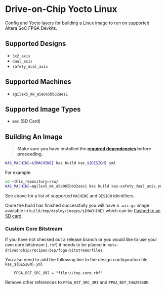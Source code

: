 # Drive-on-Chip Yocto Linux
Config and Yocto layers for building a Linux image to run on supported Altera SoC FPGA Devkits.

## Supported Designs
 - `3x2_axis`
 - `dual_axis`
 - `safety_dual_axis`

## Supported Machines

 - `agilex5_mk_a5e065bb32aes1`

## Supported Image Types

 - `mmc` (SD Card)

## Building An Image
 > **Make sure you have installed the [required dependencies](meta-altera-fpga/README.md#dependencies) before proceeding.**

```bash
KAS_MACHINE=${MACHINE} kas build kas_${DESIGN}.yml
```
For example:

```bash
cd <this_repository>/sw/
KAS_MACHINE=agilex5_mk_a5e065bb32aes1 kas build kas-safety_dual_axis.yml
```

See above for a list of supported `MACHINE` and `DESIGN` identifiers.

Once the build has finished successfully you will have a `.wic.gz` image available in `build/tmp/deploy/images/${MACHINE}` which can be [flashed to an SD card](meta-altera-fpga/docs/flash_sd_card.md).

### Custom Core Bitstream

If you have not checked out a release branch or you would like to use your own core bitstream (`.rbf`) it needs to be placed in `meta-driveonchip/recipes-bsp/fpga-bitstream/files`.

You also need to add the following line to the design configuration file `kas_${DESIGN}.yml`

```
    FPGA_BST_SRC_URI = "file://top.core.rbf"
```

Remove other references to `FPGA_BST_SRC_URI` and `FPGA_BST_SHA256SUM`.

